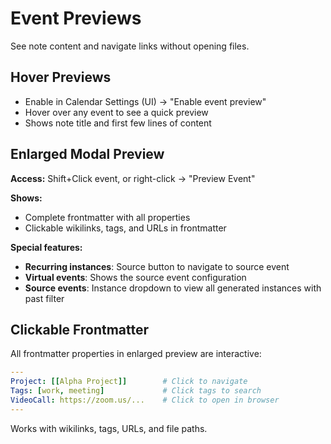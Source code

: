 # Event Previews

See note content and navigate links without opening files.

## Hover Previews

- Enable in Calendar Settings (UI) → "Enable event preview"
- Hover over any event to see a quick preview
- Shows note title and first few lines of content

## Enlarged Modal Preview

**Access:** Shift+Click event, or right-click → "Preview Event"

**Shows:**
- Complete frontmatter with all properties
- Clickable wikilinks, tags, and URLs in frontmatter

**Special features:**
- **Recurring instances**: Source button to navigate to source event
- **Virtual events**: Shows the source event configuration
- **Source events**: Instance dropdown to view all generated instances with past filter

## Clickable Frontmatter

All frontmatter properties in enlarged preview are interactive:

```yaml
---
Project: [[Alpha Project]]        # Click to navigate
Tags: [work, meeting]             # Click tags to search
VideoCall: https://zoom.us/...    # Click to open in browser
---
```

Works with wikilinks, tags, URLs, and file paths.
